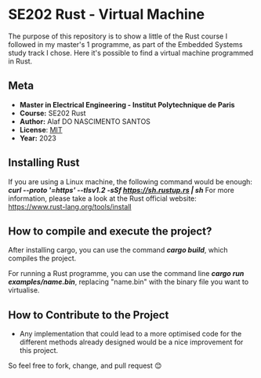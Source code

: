 # SE202 Rust - Virtual Machine
The purpose of this repository is to show a little of the Rust course I followed in my master's 1 programme, as part of the Embedded Systems study track I chose. Here it's possible to find a virtual machine programmed in Rust. 

## Meta
 * **Master in Electrical Engineering - Institut Polytechnique de Paris**
 * **Course:** SE202 Rust
 * **Author:** Alaf DO NASCIMENTO SANTOS
 * **License**: [MIT](LICENSE)
 * **Year:** 2023

## Installing Rust
If you are using a Linux machine, the following command would be enough: ***curl --proto '=https' --tlsv1.2 -sSf https://sh.rustup.rs | sh***
For more information, please take a look at the Rust official website: https://www.rust-lang.org/tools/install

## How to compile and execute the project?
After installing cargo, you can use the command ***cargo build***, which compiles the project.

For running a Rust programme, you can use the command line ***cargo run examples/name.bin***, replacing "name.bin" with the binary file you want to virtualise.

## How to Contribute to the Project
- Any implementation that could lead to a more optimised code for the different methods already designed would be a nice improvement for this project. 

So feel free to fork, change, and pull request 😊




